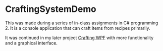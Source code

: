 # CraftingSystemDemo

This was made during a series of in-class assignments in C# programming 2.
It is a console application that can craft items from recipes primarily.

It was continued in my later project [Crafting WPF](https://github.com/lanedhoward/CraftingWPF) with more functionality and a graphical interface.
